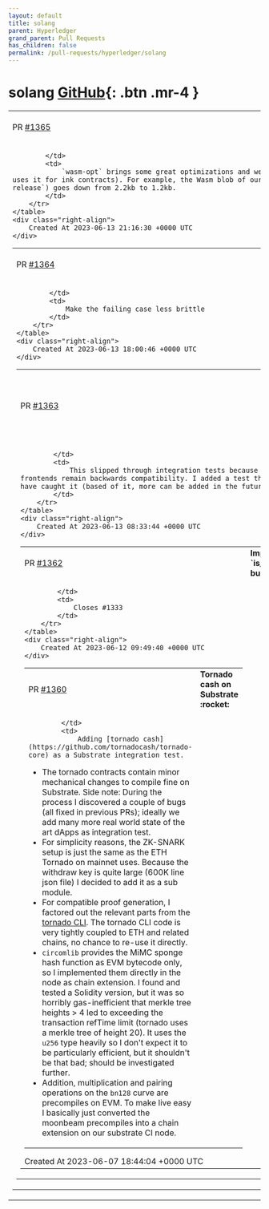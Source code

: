 ```yaml
---
layout: default
title: solang
parent: Hyperledger
grand_parent: Pull Requests
has_children: false
permalink: /pull-requests/hyperledger/solang
---
```


# solang <span class="fs-3 right-align">[GitHub](https://github.com/hyperledger/solang){: .btn .mr-4 }</span>


<div>
    <table>
        <tr>
            <td>
                PR <a href="https://github.com/hyperledger/solang/pull/1365" class=".btn">#1365</a>
            </td>
            <td>
                <b>
                    `wasm-opt` for Substrate 
                </b>
            </td>
        </tr>
        <tr>
            <td>
                
            </td>
            <td>
                `wasm-opt` brings some great optimizations and we should use it (`cargo contract` uses it for ink contracts). For example, the Wasm blob of our flipper example (compile `--release`) goes down from 2.2kb to 1.2kb. 
            </td>
        </tr>
    </table>
    <div class="right-align">
        Created At 2023-06-13 21:16:30 +0000 UTC
    </div>
</div>

<div>
    <table>
        <tr>
            <td>
                PR <a href="https://github.com/hyperledger/solang/pull/1364" class=".btn">#1364</a>
            </td>
            <td>
                <b>
                    Fix codegen tests
                </b>
            </td>
        </tr>
        <tr>
            <td>
                
            </td>
            <td>
                Make the failing case less brittle
            </td>
        </tr>
    </table>
    <div class="right-align">
        Created At 2023-06-13 18:00:46 +0000 UTC
    </div>
</div>

<div>
    <table>
        <tr>
            <td>
                PR <a href="https://github.com/hyperledger/solang/pull/1363" class=".btn">#1363</a>
            </td>
            <td>
                <b>
                    Update Address and Hash types to ink ABI v4
                </b>
            </td>
        </tr>
        <tr>
            <td>
                
            </td>
            <td>
                This slipped through integration tests because the frontends remain backwards compatibility. I added a test that would have caught it (based of it, more can be added in the future).
            </td>
        </tr>
    </table>
    <div class="right-align">
        Created At 2023-06-13 08:33:44 +0000 UTC
    </div>
</div>

<div>
    <table>
        <tr>
            <td>
                PR <a href="https://github.com/hyperledger/solang/pull/1362" class=".btn">#1362</a>
            </td>
            <td>
                <b>
                    Implement `is_contract` builtin 
                </b>
            </td>
        </tr>
        <tr>
            <td>
                
            </td>
            <td>
                Closes #1333
            </td>
        </tr>
    </table>
    <div class="right-align">
        Created At 2023-06-12 09:49:40 +0000 UTC
    </div>
</div>

<div>
    <table>
        <tr>
            <td>
                PR <a href="https://github.com/hyperledger/solang/pull/1360" class=".btn">#1360</a>
            </td>
            <td>
                <b>
                    Tornado cash on Substrate  :rocket: 
                </b>
            </td>
        </tr>
        <tr>
            <td>
                
            </td>
            <td>
                Adding [tornado cash](https://github.com/tornadocash/tornado-core) as a Substrate integration test.

- The tornado contracts contain minor mechanical changes to compile fine on Substrate. Side note: During the process I discovered a couple of bugs (all fixed in previous PRs); ideally we add many more real world state of the art dApps as integration test.
- For simplicity reasons, the ZK-SNARK setup is just the same as the ETH Tornado on mainnet uses. Because the withdraw key is quite large (600K line json file) I decided to add it as a sub module.
- For compatible proof generation, I factored out the relevant parts from the [tornado CLI](https://github.com/tornadocash/tornado-cli). The tornado CLI code is very tightly coupled to ETH and related chains, no chance to re-use it directly. 
- `circomlib` provides the MiMC sponge hash function as EVM bytecode only, so I implemented them directly in the node as chain extension. I found and tested a Solidity version, but it was so horribly gas-inefficient that merkle tree heights > 4 led to exceeding the transaction refTime limit (tornado uses a merkle tree of height 20). It uses the `u256` type heavily so I don't expect it to be particularly efficient, but it shouldn't be that bad; should be investigated further.
- Addition, multiplication and pairing operations on the `bn128` curve are precompiles on EVM. To make live easy I basically just converted the moonbeam precompiles into a chain extension on our substrate CI node.
            </td>
        </tr>
    </table>
    <div class="right-align">
        Created At 2023-06-07 18:44:04 +0000 UTC
    </div>
</div>

